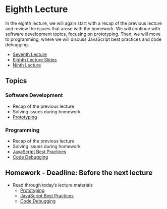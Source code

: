 # Eighth Lecture

In the eighth lecture, we will again start with a recap of the previous lecture and review the issues that arose with the homework. We will continue with software development topics, focusing on prototyping. Then, we will move to programming, where we will discuss JavaScript best practices and code debugging.

- [Seventh Lecture](../Lesson-07/README.md)
- [Eighth Lecture Slides](Slides.md)
- [Ninth Lecture](../Lesson-09/README.md)

## Topics

### Software Development

- Recap of the previous lecture
- Solving issues during homework
- [Prototyping](../../../Software-Development/Topics/Prototyping/README.md)

### Programming

- Recap of the previous lecture
- Solving issues during homework
- [JavaScript Best Practices](../../../Programming-Basics/Topics/Javascript-Best-Practices/README.md)
- [Code Debugging](../../../Programming-Basics/Topics/Debugging/README.md)

## Homework - Deadline: Before the next lecture

- Read through today’s lecture materials
  - [Prototyping](../../../Software-Development/Topics/Prototyping/README.md)
  - [JavaScript Best Practices](../../../Programming-Basics/Topics/Javascript-Best-Practices/README.md)
  - [Code Debugging](../../../Programming-Basics/Topics/Debugging/README.md)
